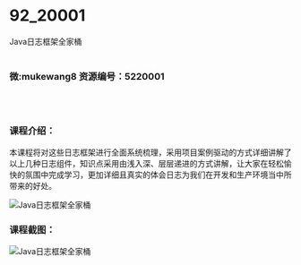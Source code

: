 # 92_20001
Java日志框架全家桶
<br/></br>
<h3>微:mukewang8 资源编号：5220001</h3>
<br/></br>
<h3>课程介绍：</h3>
<p>本课程将对这些日志框架进行全面系统梳理，采用项目案例驱动的方式详细讲解了以上几种日志组件，知识点采用由浅入深、层层递进的方式讲解，让大家在轻松愉快的氛围中完成学习，更加详细且真实的体会日志为我们在开发和生产环境当中所带来的好处。</p>
<p><img src="https://www.ko996.com/wp-content/uploads/img/2021/05/1-58-300x192.png" alt="Java日志框架全家桶"></p>
<div class="info-desc">
<h3>课程截图：</h3>
<p><img src="https://www.ko996.com/wp-content/uploads/img/2021/05/2-64.png" alt="Java日志框架全家桶"></p>


			
</div>
